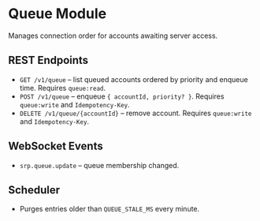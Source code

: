 # Queue Module

Manages connection order for accounts awaiting server access.

## REST Endpoints
- `GET /v1/queue` – list queued accounts ordered by priority and enqueue time. Requires `queue:read`.
- `POST /v1/queue` – enqueue `{ accountId, priority? }`. Requires `queue:write` and `Idempotency-Key`.
- `DELETE /v1/queue/{accountId}` – remove account. Requires `queue:write` and `Idempotency-Key`.

## WebSocket Events
- `srp.queue.update` – queue membership changed.

## Scheduler
- Purges entries older than `QUEUE_STALE_MS` every minute.

